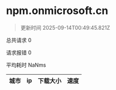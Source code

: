 
  # npm.onmicrosoft.cn

  > 更新时间 2025-09-14T00:49:45.821Z
  
  总共请求 0

  请求报错 0

  平均耗时 NaNms

|城市|ip|下载大小|速度|
|-----|----------|---|---|

  
